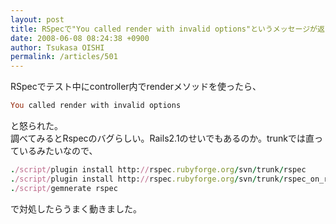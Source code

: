 ```yaml
---
layout: post
title: RSpecで"You called render with invalid options"というメッセージが返されたら
date: 2008-06-08 08:24:38 +0900
author: Tsukasa OISHI
permalink: /articles/501
---
```



RSpecでテスト中にcontroller内でrenderメソッドを使ったら、  

```ruby  
You called render with invalid options  
```  

と怒られた。  
調べてみるとRspecのバグらしい。Rails2.1のせいでもあるのか。trunkでは直っているみたいなので、  

```ruby  
./script/plugin install http://rspec.rubyforge.org/svn/trunk/rspec  
./script/plugin install http://rspec.rubyforge.org/svn/trunk/rspec_on_rails  
./script/gemnerate rspec  
```  

で対処したらうまく動きました。  

